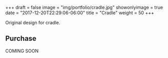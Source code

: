 +++
draft = false
image = "img/portfolio/cradle.jpg"
showonlyimage = true
date = "2017-12-20T22:29:06-06:00"
title = "Cradle"
weight = 50
+++

Original design for cradle.
<!--more-->


## Purchase

COMING SOON